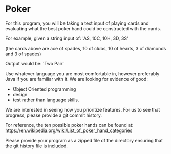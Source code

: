 # Poker

For this program, you will be taking a text input of playing cards and evaluating what the best poker
hand could be constructed with the cards.

For example, given a string input of:
'AS, 10C, 10H, 3D, 3S'

(the cards above are ace of spades, 10 of clubs, 10 of hearts, 3 of diamonds and 3 of spades)

Output would be: 'Two Pair'

Use whatever language you are most comfortable in, however preferably Java if you are familiar with
it. We are looking for evidence of good:
- Object Oriented programming
- design
- test
rather than language skills.

We are interested in seeing how you prioritize features. For us to see that progress, please provide a
git commit history.

For reference, the ten possible poker hands can be found at:
https://en.wikipedia.org/wiki/List_of_poker_hand_categories

Please provide your program as a zipped file of the directory ensuring that the git history file is
included.
